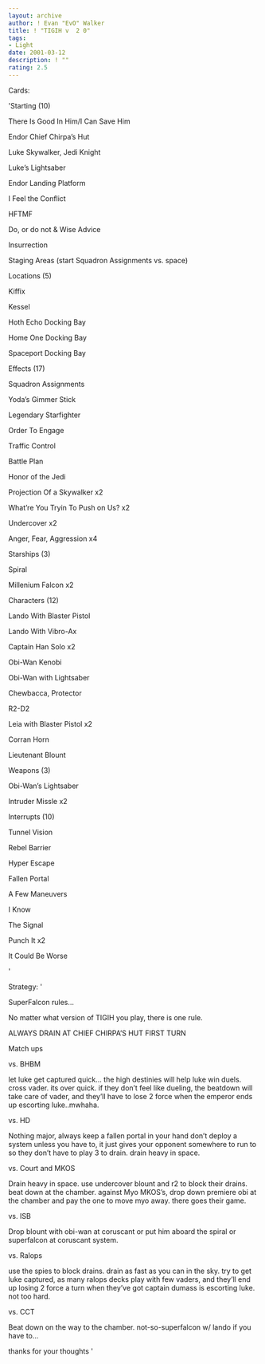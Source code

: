 ```yaml
---
layout: archive
author: ! Evan "EvO" Walker
title: ! "TIGIH v  2 0"
tags:
- Light
date: 2001-03-12
description: ! ""
rating: 2.5
---
```

Cards: 

'Starting (10) 

There Is Good In Him/I Can Save Him 

Endor Chief Chirpa&#8217;s Hut 

Luke Skywalker, Jedi Knight 

Luke&#8217;s Lightsaber 

Endor Landing Platform 

I Feel the Conflict 

HFTMF 

Do, or do not & Wise Advice 

Insurrection 

Staging Areas (start Squadron Assignments vs. space) 


Locations (5) 

Kiffix 

Kessel 

Hoth Echo Docking Bay 

Home One Docking Bay 

Spaceport Docking Bay 


Effects (17) 

Squadron Assignments 

Yoda&#8217;s Gimmer Stick 

Legendary Starfighter 

Order To Engage 

Traffic Control 

Battle Plan 

Honor of the Jedi 

Projection Of a Skywalker x2 

What&#8217;re You Tryin To Push on Us? x2 

Undercover x2 

Anger, Fear, Aggression x4 


Starships (3) 

Spiral 

Millenium Falcon x2


Characters (12) 

Lando With Blaster Pistol 

Lando With Vibro-Ax 

Captain Han Solo x2 

Obi-Wan Kenobi 

Obi-Wan with Lightsaber 

Chewbacca, Protector 

R2-D2 

Leia with Blaster Pistol x2

Corran Horn 

Lieutenant Blount 


Weapons (3) 

Obi-Wan&#8217;s Lightsaber 

Intruder Missle x2 


Interrupts (10) 

Tunnel Vision 

Rebel Barrier 

Hyper Escape 

Fallen Portal 

A Few Maneuvers 

I Know 

The Signal 

Punch It x2

It Could Be Worse 

'

Strategy: '

SuperFalcon rules...

No matter what version of TIGIH you play, there is one rule.

ALWAYS DRAIN AT CHIEF CHIRPA’S HUT FIRST TURN


Match ups


vs. BHBM

let luke get captured quick... the high destinies will help luke win duels. cross vader. its over quick. if they don’t feel like dueling, the beatdown will take care of vader, and they’ll have to lose 2 force when the emperor ends up escorting luke..mwhaha.


vs. HD

Nothing major, always keep a fallen portal in your hand don’t deploy a system unless you have to, it just gives your opponent somewhere to run to so they don’t have to play 3 to drain. drain heavy in space.


vs. Court and MKOS

Drain heavy in space. use undercover blount and r2 to block their drains. beat down at the chamber. against Myo MKOS’s, drop down premiere obi at the chamber and pay the one to move myo away. there goes their game.


vs. ISB

Drop blount with obi-wan at coruscant or put him aboard the spiral or superfalcon at coruscant system.


vs. Ralops

use the spies to block drains. drain as fast as you can in the sky. try to get luke captured, as many ralops decks play with few vaders, and they’ll end up losing 2 force a turn when they’ve got captain dumass is escorting luke. not too hard.


vs. CCT

Beat down on the way to the chamber. not-so-superfalcon w/ lando if you have to...


thanks for your thoughts '
